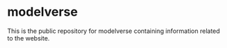 # modelverse
This is the public repository for modelverse containing information related to the website.
